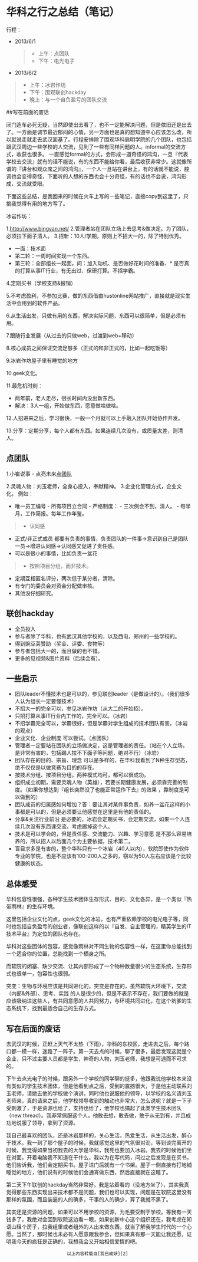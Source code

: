 # 华科之行之总结（笔记）

行程：

* 2013/6/1
  >* 上午：点团队
  >* 下午：电光电子



* 2013/6/2
>* 上午：冰岩作坊
>* 下午：围观联创hackday
>* 晚上：与一个自负盈亏的团队交流


##写在前面的废话

闭门造车必死无疑，当然即使出去看了，也不一定能解决问题，但是依旧还是出去了。一方面是调节最近郁闷的心情，另一方面也是真的想知道中心应该怎么改，所以就说走就走去武汉面基了。行程安排除了围观华科启明学院的几个团队，也包括跟武汉周边一些学校的人交流，见到了一些有同样问题的人。informal的交流方式，收获也很多。
一直感觉formal的方式，会形成一道奇怪的鸿沟，一旦『代表学校去交流』就有的话不能说，有的东西不能给你看，最后收获非常少。这就像所谓的『讲台和观众席之间的鸿沟』，一个人一旦站在讲台上，有的话就不能说，腔调也会变得奇怪，下面听的人想的东西也会十分奇怪，有的话也不会说，鸿沟形成，交流就受限。

下面这些总结，是我回来的时候在火车上写的一些笔记，直接copy到这里了，只挑我觉得有用的地方写了。

冰岩作坊：

1.http://www.bingyan.net/
2.管理者站在团队立场上去思考&做决定。为了团队，必须拉下面子清人。
3.招新：10人/学期，原则上不招大一的，除了特别优秀。

* 一面：技术面
* 第二轮：一周时间实现一个东西。
* 第三轮：全部组长一起面，问：加入动机、是否做好花时间的准备、* 是否真的打算从事IT行业，有无出过、保研打算。不招学霸。

4.定期买书（学校支持&报销）

5.不考虑盈利，不参加比赛，做的东西借由hustonline网站推广，直接就是现实生活中会用到的软件产品。

6.从生活出发，只做有用的东西，解决实际问题，东西可以很简单，但是必须有用。

7.跟随行业发展（从过去的只做web，过渡到web+移动）

8.核心成员之间保证交流足够多（正式的和非正式的，比如一起吃饭等）

9.冰岩作坊屋子里有睡觉的地方

10.geek文化。

11.最危机时刻：

 * 两年前，老人走尽，很长时间内没出新东西。
 * 解决：3人一组，开始做东西，愿意做啥做啥。
 
12.人招进来之后，学习很快，一般一个月就可以上手融入团队开始协作开发。

13.分享：定期分享，每个人都有东西。如果连续几次没有，或质量太差，则清人。


## 点团队

1.小崔说事 - 点亮未来[点团队][1]
 

2.灵魂人物：刘玉老师，全身心投入，奉献精神。
3.企业化管理方式，企业文化。
例如：

- 唯一员工编号 - 所有项目立合同 - 严格制度： - 三次例会不到，清人。 - 每半月，工作简报。每年工作年鉴。

>* 认同感

- 正式/非正式成员 都要有负责的事情，负责团队的一件事->意识到自己是团队一员->增进认同感->认同感又促进了责任感。
- 可以是很小的事情，比如负责一盆花

>* 按照项目分组，而非技术。

- 定期互相匿名评分，两次低于某分者，清除。
- 有专门的委员会对资金分配做审核。
- 其他没仔细研究。

## 联创hackday

- 全员投入
- 参与者除了华科，也有武汉其他学校的，以及西电，郑州的一些学校的。 
- 得到豌豆荚赞助（奖金、评委、食物等）
- 参与者包括大一的，而且做的也不错。
- 更多的见视频&图片资料（后续会有）。

## 一些启示

- 团队leader不懂技术也是可以的，参见联创leader（是做设计的）。（我们很多人认为组长一定要懂技术）
- 不招大一的完全可以，参见冰岩作坊（从大二的开始招）。
- 只招打算从事IT行业内工作的，完全可以。（冰岩）
- 不招学霸完全可以，学霸很好，但是学霸对学生组成的技术团队有害。（冰岩的观点）
- 企业文化、企业制度 可以尝试。（点团队）
- 管理者一定要站在团队的立场做决定，这是管理者的责任。（站在个人立场，是非常有害的，包括踢人拉不下面子等问题，绝对不行）（冰岩）
- 团队存在的目的、宗旨、理念 可以是多样的，在华科我看到了N种生存型态，绝不仅仅是以做竞赛为目的的存在。
- 按技术分组、按项目分组，两种模式均可，都可以很成功。
- 组织成立初期，需要灵魂人物（英雄），若要长期健康发展，必须靠完善的制度。（如果你想达到『组长突然没了也能正常运作下去』的效果 ，靠制度是可以做到的）
- 团队成员的归属感如何增加？答：要让其对某件事负责，如养一盆花这样的小事都是可以的，但是必须要让他感觉在这里是有他的责任的。
- 分享&关注行业前沿 是必要的，冰岩会定期买书，会定期交流，如果一个人连续几次没有东西课交流，考虑踢掉这个人。
- 技术是可以学会的，但是责任感、交流能力、兴趣、学习意愿 是不那么容易培养的，所以招人以后面几个为主要依据，技术第二。
- 盲目求多是有害的，整个华科只有一个冰岩（40人以内），软院即使作为软件专业的学院，也是不应该有100-200人之多的，窃以为50人左右应该是个比较健康的状态。

## 总体感受

华科包容性很强，各种学生技术团体生存形式、目的、文化各异，是一个类似『热带雨林』的生存环境。

这里包括企业文化的点，geek文化的冰岩，也有严重依赖学校的电光电子等，同时也包括自负盈亏的创业者，像联创这样的以『自发、自主管理的，精英学生的IT技术平台』为定位的团队也存在。

华科对这些团体的包容，感觉像雨林对不同生物的包容性一样，在这里你总能找到一个适合你的位置，总能找到一个栖身之所。

而软院的闭塞、缺少交流、让其内部形成了一个物种数量很少的生态系统，生存形式也很单一，包容性也很弱。

突变：生物与环境应该是共同进化的，突变是存在的，虽然软院大环境下，交流（内部&外部）、思考、实践 的人是很少的，但是不表示不存在，我们要做的就是应该吸纳进这些人，有共同意愿的人共同努力，与环境共同进化，在这个坑爹的生态系统下，找到最适合自己的生存方式。

## 写在后面的废话

去武汉的时候，正赶上天气不太热（下雨），华科的东校区，走进去之后，每个路口都一模一样，迷路了一阵子。第一天去点的时候，聊了很多，最后发现这就是个企业，只不过主要人员都是学生，神奇的人物，刘玉老师，我想是可遇而不可求的。

下午去点光电子的时候，跟另外一个学校的同学聊的挺多，他跟我说他学校本来没有类似的学生技术团体，但是他看到点之后，受到的震撼很大，于是他主动联系刘玉老师，请她去他的学校做个演讲，同时他也说服他的领导，以学校的名义请刘玉老师来，真的请来之后，他学校领导收到的触动也非常大，怎么说呢？就是一下子受刺激了，于是资源也给了，支持也给了，他学校也搞起了此类学生技术团队（new thread）。我非常佩服这个人，他敢去想，敢去做，敢于从无到有，并且成功地说服了领导，拿到了资源。

我自己最喜欢的团队，还是冰岩那样的，关心生活，热爱生活，从生活出发，醉心于技术。我一到了那个屋子的时候，我就感觉这里的气氛很对劲，等到谈完离开的时候，我觉得如果当初我去的大学是华科，我死也要加入冰岩。我去的时候他们坐在对面，开着电脑我不知道在干什么，我以为在写代码，问过之后发现是在买书，他们告诉我，他们会定期买书。屋子进门后就有一个书架。屋子一侧直接有打地铺睡觉的地方，他们说有的时候他们会通宵做东西，然后直接就在这睡了。

第二天下午联创的hackday当然非常好，我是站着看的（没地方坐了），其实我真觉得那些东西实现出来技术都不是问题，我们也可以实现，问题是在软院这里没有那样的氛围，而且装逼的人的确多，干事的人的确少，算了我就不黑了。

其实还是资源的问题，如果可以不用学校的资源，为毛要受制于学校。等我有一天钱多了，我绝对会回到软院这边看一眼，如果创新中心这个组织还在，我考虑在知语山租个房子，拉我组里或者组外的人出来做东西，就当了解我学生时代的一个心愿。当然了，那时候也未必有人愿意跟我参合，但如果真有那一天能让我还愿，证明我今天的疯狂是正确的，我想我会又开始相信爱情的吧。


                           以上内容转载自[我已成妖][2]


  [1]: %EF%BC%9Ahttp://v.youku.com/v_show/id_XMTY4MjIwNDc2.html
  [2]: http://lastorder.me/notes-of-journey-to-HUST.html